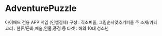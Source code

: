 # AdventurePuzzle
아이패드 전용 APP 게임 (인앱결제)
구성 : 직소퍼즐, 그림순서맞추기퍼즐
주 소재/카테고리 : 한류/문화,예술,인물,풍경 등
타겟 : 해외 10대 청소년
